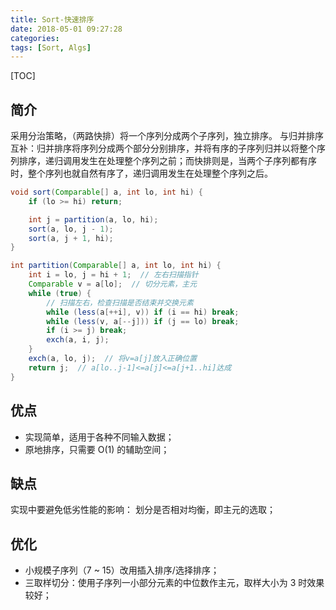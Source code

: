 ```yaml
---
title: Sort-快速排序
date: 2018-05-01 09:27:28
categories:
tags: [Sort, Algs]
---
```

[TOC]
## 简介
采用分治策略，（两路快排）将一个序列分成两个子序列，独立排序。
与归并排序互补：归并排序将序列分成两个部分分别排序，并将有序的子序列归并以将整个序列排序，递归调用发生在处理整个序列之前；而快排则是，当两个子序列都有序时，整个序列也就自然有序了，递归调用发生在处理整个序列之后。

```java
void sort(Comparable[] a, int lo, int hi) {
    if (lo >= hi) return;

    int j = partition(a, lo, hi);
    sort(a, lo, j - 1);
    sort(a, j + 1, hi);
}

int partition(Comparable[] a, int lo, int hi) {
    int i = lo, j = hi + 1;  // 左右扫描指针
    Comparable v = a[lo];  // 切分元素，主元
    while (true) {
        // 扫描左右，检查扫描是否结束并交换元素
        while (less(a[++i], v)) if (i == hi) break;
        while (less(v, a[--j])) if (j == lo) break;
        if (i >= j) break;
        exch(a, i, j);
    }
    exch(a, lo, j);  // 将v=a[j]放入正确位置
    return j;  // a[lo..j-1]<=a[j]<=a[j+1..hi]达成
}
```
## 优点
* 实现简单，适用于各种不同输入数据；
* 原地排序，只需要 O(1) 的辅助空间；

## 缺点
实现中要避免低劣性能的影响：
划分是否相对均衡，即主元的选取；

## 优化
* 小规模子序列（7 ~ 15）改用插入排序/选择排序；
* 三取样切分：使用子序列一小部分元素的中位数作主元，取样大小为 3 时效果较好；
